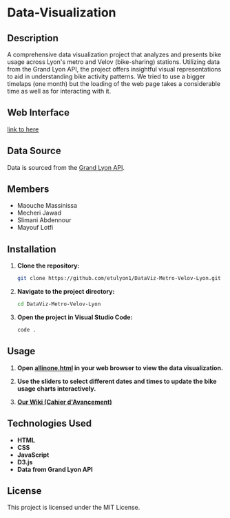 # Data-Visualization

## Description
A comprehensive data visualization project that analyzes and presents bike usage across Lyon's metro and Velov (bike-sharing) stations. Utilizing data from the Grand Lyon API, the project offers insightful visual representations to aid in understanding bike activity patterns. We tried to use a bigger timelaps (one month) but the loading of the web page takes a considerable time as well as for interacting with it.

## Web Interface
[link to here](https://t8trust.github.io/DataViz-Metro-Velov-Lyon/allinone)

## Data Source
Data is sourced from the [Grand Lyon API](https://grandlyon.com/api).

## Members
- Maouche Massinissa
- Mecheri Jawad
- Slimani Abdennour
- Mayouf Lotfi

## Installation

1. **Clone the repository:**
    ```bash
    git clone https://github.com/etulyon1/DataViz-Metro-Velov-Lyon.git
    ```

2. **Navigate to the project directory:**
    ```bash
    cd DataViz-Metro-Velov-Lyon
    ```

3. **Open the project in Visual Studio Code:**
    ```bash
    code .
    ```

## Usage

1. **Open [allinone.html](http://_vscodecontentref_/0) in your web browser to view the data visualization.**

2. **Use the sliders to select different dates and times to update the bike usage charts interactively.**

3. **[Our Wiki (Cahier d'Avancement)](https://github.com/t8trust/DataViz-Metro-Velov-Lyon/wiki)**

## Technologies Used
- **HTML**
- **CSS**
- **JavaScript**
- **D3.js**
- **Data from Grand Lyon API**

## License
This project is licensed under the MIT License.
